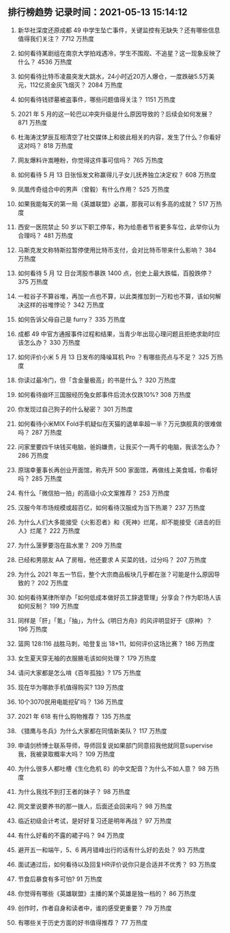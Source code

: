 
## 排行榜趋势 记录时间：2021-05-13 15:14:12
  
  1. 新华社深度还原成都 49 中学生坠亡事件，关键监控有无缺失？还有哪些信息值得我们关注？ 7712 万热度
    
  2. 如何看待某剧组在南京大学拍戏遇冷，学生不围观、不追星？这一现象反映了什么？ 4536 万热度
    
  3. 如何看待比特币凌晨突发大跳水，24小时近20万人爆仓，一度跌破5.5万美元，112亿资金灰飞烟灭？ 2084 万热度
    
  4. 如何看待钱镠墓被盗事件，哪些问题值得关注？ 1151 万热度
    
  5. 2021 年 5 月的这一轮巴以冲突升级是什么原因导致的？后续会如何发展？ 871 万热度
    
  6. 杜海涛沈梦辰互相清空了社交媒体上和彼此相关的内容，发生了什么？你看好这对吗？ 818 万热度
    
  7. 网友爆料许嵩睡粉，你觉得这件事可信吗？ 765 万热度
    
  8. 如何看待 5 月 13 日张恒发文称赢得儿子女儿抚养独立决定权？ 608 万热度
    
  9. 凤凰传奇组合中的男声（曾毅）有什么作用？ 525 万热度
    
  10. 如果我能每天的第一局《英雄联盟》必赢，那我可以有多高的成就？ 517 万热度
    
  11. 西安一医院禁止 50 岁以下职工停车，称为给患者节省更多车位，此举你认为合理吗？ 481 万热度
    
  12. 马斯克发文称特斯拉暂停使用比特币支付，会对比特币带来什么影响？ 384 万热度
    
  13. 如何看待 5 月 12 日台湾股市暴跌 1400 点，创史上最大跌幅，百股跌停？ 375 万热度
    
  14. 一粒谷子不算谷堆，再加一点也不算，以此类推加到一万粒也不算，该如何解决这样的谷堆悖论？ 342 万热度
    
  15. 如何告诉父母自己是 furry？ 335 万热度
    
  16. 成都 49 中官方通报事件过程和结果，当青少年出现心理问题且拒绝求助时应该怎么办？ 330 万热度
    
  17. 如何评价小米 5 月 13 日发布的降噪耳机 Pro ？有哪些亮点与不足？ 325 万热度
    
  18. 你读过最冷门，但「含金量极高」的书是什么？ 320 万热度
    
  19. 如何看待崩坏三国服经历兔女郎事件后流水仅跌10%? 308 万热度
    
  20. 你发现过自己狗子的什么秘密？ 301 万热度
    
  21. 如何看待小米MIX Fold手机疑似在天猫的退单率超一半？万元旗舰真的很难做吗？ 287 万热度
    
  22. 问家里要四千块钱买电脑，爸妈嫌贵，让我买个一两千的电脑，我该怎么办？ 286 万热度
    
  23. 原瑞幸董事长再创业开面馆，称先开 500 家面馆，再做线上美食城，你看好吗？ 285 万热度
    
  24. 有什么「微信拍一拍」的高级小众文案推荐？ 253 万热度
    
  25. 汉服今年市场规模或超百亿，如何看待汉服成为当下热潮？ 237 万热度
    
  26. 为什么人们大多能接受《火影忍者》和《死神》烂尾，却不能接受《进击的巨人》烂尾？ 222 万热度
    
  27. 为什么菠萝要泡在盐水里？ 209 万热度
    
  28. 已经和男朋友 AA 了房租，他还要求 A 买菜的钱，过分吗？ 207 万热度
    
  29. 为什么 2021 年五一节后，整个大宗商品板块几乎都在涨？可能是什么原因导致的？ 202 万热度
    
  30. 如何看待某律所举办「如何低成本做好员工辞退管理」分享会？作为职场人该如何反制？ 199 万热度
    
  31. 同样是「肝」「氪」「抽」，为什么《明日方舟》的风评明显好于《原神》？ 196 万热度
    
  32. 篮网 128:116 战胜马刺，哈登复出 18+11，如何评价这场比赛？ 186 万热度
    
  33. 女生夏天穿无袖的衣服腋毛该如何处理？ 179 万热度
    
  34. 请问大家都是怎么啃《百年孤独》? 175 万热度
    
  35. 现在华为哪款手机值得购买? 139 万热度
    
  36. 10个3070民用电能挖矿吗？ 136 万热度
    
  37. 2021 年 618 有什么购物推荐？ 135 万热度
    
  38. 《猎鹰与冬兵》为什么大家都在同情新美队？ 117 万热度
    
  39. 申请剑桥博士联系导师，导师回复说如果部门同意招我他就同意supervise我，我被录取概率大吗？ 109 万热度
    
  40. 为什么很多人都吐槽《生化危机 8》的中文配音？为什么不如人意？ 98 万热度
    
  41. 为什么我找不到打王者的妹子？ 98 万热度
    
  42. 网文里说要养书的那一拨人，后面还会回来吗？ 98 万热度
    
  43. 临近初级会计考试，是好好复习还是明年再战？ 97 万热度
    
  44. 有什么好看的不露的裙子吗？ 94 万热度
    
  45. 避开五一和端午，5、6 两月错峰出行的话有什么好的去处？ 93 万热度
    
  46. 面试通过后，如何看待以及回复HR评价说你只是合适并不优秀？ 93 万热度
    
  47. 节食后暴食有多可怕? 91 万热度
    
  48. 你觉得有哪些《英雄联盟》主播的某个英雄是独一档的？ 86 万热度
    
  49. 创作时，作者自身和读者中，谁的感受更重要？ 79 万热度
    
  50. 有哪些关于历史方面的好书值得推荐？ 77 万热度
    